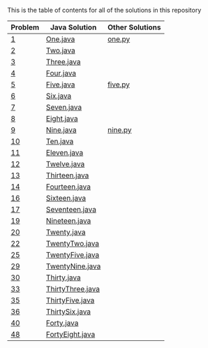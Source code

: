 This is the table of contents for all of the solutions in this repository

| Problem   | Java Solution  | Other Solutions|
| ------------- | ----------- | ------------- | 
[1](/Solutions/1-9/1/Problem.md)|[One.java](/Solutions/1-9/1/One.java)|[one.py](/Solutions/1-9/1/one.py)
[2](/Solutions/1-9/2/Problem.md)|[Two.java](/Solutions/1-9/2/Two.java)| 
[3](/Solutions/1-9/3/Problem.md)|[Three.java](/Solutions/1-9/3/Three.java)| 
[4](/Solutions/1-9/4/Problem.md)|[Four.java](/Solutions/1-9/4/Four.java)| 
[5](/Solutions/1-9/5/Problem.md)|[Five.java](/Solutions/1-9/5/Five.java)|[five.py](/Solutions/1-9/5/five.py)
[6](/Solutions/1-9/6/Problem.md)|[Six.java](/Solutions/1-9/6/Six.java)| 
[7](/Solutions/1-9/7/Problem.md)|[Seven.java](/Solutions/1-9/7/Seven.java)| 
[8](/Solutions/1-9/8/Problem.md)|[Eight.java](/Solutions/1-9/8/Eight.java)| 
[9](/Solutions/1-9/9/Problem.md)|[Nine.java](/Solutions/1-9/9/Nine.java)|[nine.py](/Solutions/1-9/9/nine.py) 
[10](/Solutions/10-19/10/Problem.md)|[Ten.java](/Solutions/10-19/10/Ten.java)| 
[11](/Solutions/10-19/11/Problem.md)|[Eleven.java](/Solutions/10-19/11/Eleven.java)| 
[12](/Solutions/10-19/12/Problem.md)|[Twelve.java](/Solutions/10-19/12/Twelve.java)| 
[13](/Solutions/10-19/13/Problem.md)|[Thirteen.java](/Solutions/10-19/13/Thirteen.java)| 
[14](/Solutions/10-19/14/Problem.md)|[Fourteen.java](/Solutions/10-19/14/Fourteen.java)| 
[16](/Solutions/10-19/16/Problem.md)|[Sixteen.java](/Solutions/10-19/16/Sixteen.java)| 
[17](/Solutions/10-19/17/Problem.md)|[Seventeen.java](/Solutions/10-19/17/Seventeen.java)| 
[19](/Solutions/10-19/19/Problem.md)|[Nineteen.java](/Solutions/10-19/19/Nineteen.java)| 
[20](/Solutions/20-29/20/Problem.md)|[Twenty.java](/Solutions/20-29/20/Twenty.java)| 
[22](/Solutions/20-29/22/Problem.md)|[TwentyTwo.java](/Solutions/20-29/22/TwentyTwo.java)| 
[25](/Solutions/20-29/25/Problem.md)|[TwentyFive.java](/Solutions/20-29/25/TwentyFive.java)| 
[29](/Solutions/20-29/29/Problem.md)|[TwentyNine.java](/Solutions/20-29/29/TwentyNine.java)| 
[30](/Solutions/30-39/30/Problem.md)|[Thirty.java](/Solutions/30-39/30/Thirty.java)| 
[33](/Solutions/30-39/33/Problem.md)|[ThirtyThree.java](/Solutions/30-39/33/ThirtyThree.java)| 
[35](/Solutions/30-39/35/Problem.md)|[ThirtyFive.java](/Solutions/30-39/35/ThirtyFive.java)| 
[36](/Solutions/30-39/36/Problem.md)|[ThirtySix.java](/Solutions/30-39/36/ThirtySix.java)| 
[40](/Solutions/40-49/30/Problem.md)|[Forty.java](/Solutions/40-49/40/Forty.java)| 
[48](/Solutions/40-49/30/Problem.md)|[FortyEight.java](/Solutions/40-49/48/FortyEight.java)| 

